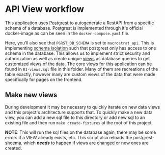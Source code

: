 # API View workflow

This application uses [Postgrest](https://postgrest.org/en/stable/) to autogenerate a RestAPI from a specific schema of a database. Postgrest is implemented through it's official docker-image as can be seen in the `docker-compose.yaml` file.

Here, you'll also see that `PGRST_DB_SCHEMA` is set to `macrostrat_api`. This is implementing [schema isolation](https://postgrest.org/en/stable/schema_structure.html) such that postgrest only has access to one schema in the database. This allows us to implement strict security and authorization as well as create unique [views](https://www.postgresql.org/docs/current/sql-createview.html) as database queries to get customized views of the data. The core views for this application can be found in `01-views.sql` file in this folder. Many of them are recreations of the table exactly, however many are custom views of the data that were made specifically for pages on the frontend.

## Make new views

During development it may be necesary to quickly iterate on new data views and this project's architecture supports that. To quickly make a new data view, you can add a new sql file to this directory or add new sql to an existing file and then run `make create-fixtures` at the root of this project.

**NOTE**: This will run the sql files on the database again, there may be some errors if a VIEW already exists, etc. This script also reloads the postgrest-shcema, which **_needs_** to happen if views are changed or new ones are created.
